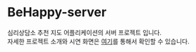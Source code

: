 # BeHappy-server

심리상담소 추천 지도 어플리케이션의 서버 프로젝트 입니다.  
자세한 프로젝트 소개와 시연 화면은 [여기]를 통해서 확인할 수 있습니다.

[여기]: https://bit.ly/2FrYQfH

